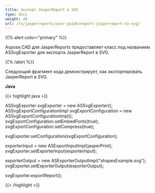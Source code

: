 ```yaml
---
title: Экспорт JasperReport в SVG
type: docs
weight: 40
url: /ru/jasperreports/user-guide/export-jasperreport-to-svg/
---
```


{{% alert color="primary" %}}

Aspose.CAD для JasperReports предоставляет класс под названием ASSvgExporter для экспорта JasperReport в SVG.

{{% /alert %}}

Следующий фрагмент кода демонстрирует, как экспортировать JasperReport в SVG.

**Java**

{{< highlight java >}}

ASSvgExporter svgExporter = new ASSvgExporter();
ASSvgExportConfigurationImpl svgExportConfiguration = new ASSvgExportConfigurationImpl();
svgExportConfiguration.setEmbedFonts(true);
svgExportConfiguration.setCompress(true);

svgExporter.setConfiguration(svgExportConfiguration);

exporterInput = new ASExportInputImpl(jasperPrint);
svgExporter.setExporterInput(exporterInput);

exporterOutput = new ASExporterOutputImpl("shapesExample.svg");
svgExporter.setExporterOutput(exporterOutput);

svgExporter.exportReport();

{{< /highlight >}}

